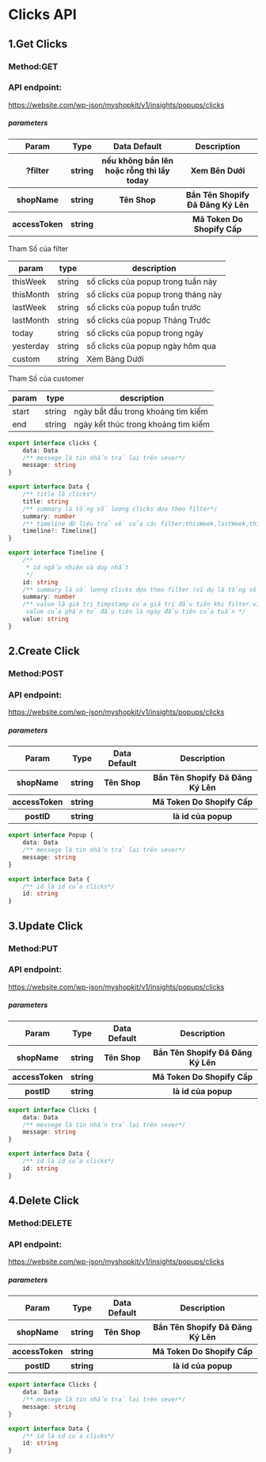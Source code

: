 # Clicks API

## 1.Get Clicks

### Method:GET

### API endpoint:

https://website.com/wp-json/myshopkit/v1/insights/popups/clicks

##### parameters

<table>
<tr>
<th>Param</th>
<th>Type</th>
<th>Data Default</th>
<th>Description</th>
</tr>
<tr>
<th>?filter</th>
<th>string</th>
<th>nếu không bắn lên hoặc rỗng thì lấy today</th>
<th>Xem Bên Dưới</th>
</tr>
<tr>
<th>shopName</th>
<th>string</th>
<th>Tên Shop</th>
<th>Bắn Tên Shopify Đã Đăng Ký Lên</th>
</tr>
<tr>
<th>accessToken</th>
<th>string</th>
<th></th>
<th>Mã Token Do Shopify Cấp</th>
</tr>
</table>
Tham Số của filter

param | type | description
--- | --- | ---
thisWeek | string | số clicks của popup trong tuần này
thisMonth | string | số clicks của popup trong tháng này
lastWeek | string | số clicks của popup tuần trước
lastMonth | string | số clicks của popup Tháng Trước
today | string | số clicks của popup trong ngày
yesterday | string | số clicks của popup ngày hôm qua
custom | string | Xem Bảng Dưới

Tham Số của customer

param | type | description
--- | --- | ---
start | string |ngày bắt đầu trong khoảng tìm kiếm
end | string |ngày kết thúc trong khoảng tìm kiếm

````ts
export interface clicks {
    data: Data
    /** messege là tin nhắn trả lại trên sever*/
    message: string
}

export interface Data {
    /** title là clicks*/
    title: string
    /** summary là tổng số lượng clicks dựa theo filter*/
    summary: number
    /** timeline dữ liệu trả về của các filter:thisWeek,lastWeek,thisMonth,lastMonth,custom còn lại thì là rỗng*/
    timeline?: Timeline[]
}

export interface Timeline {
    /**
     * id ngẫu nhiên và duy nhất
     */
    id: string
    /** summary là số lượng clicks dựa theo filter (ví dụ là tổng số clicks cuả 1 tháng trong filter 4 tháng trước)*/
    summary: number
    /** value là giá trị timpstamp của giá trị đầu tiên khi filter ví dụ khi filter là thisWeek thì trong timeline 
     value của phần tử đầu tiên là ngày đầu tiên của tuần */
    value: string
}
````

## 2.Create Click

### Method:POST

### API endpoint:

https://website.com/wp-json/myshopkit/v1/insights/popups/clicks

##### parameters

<table>
<tr>
<th>Param</th>
<th>Type</th>
<th>Data Default</th>
<th>Description</th>
</tr>
<tr>
<th>shopName</th>
<th>string</th>
<th>Tên Shop</th>
<th>Bắn Tên Shopify Đã Đăng Ký Lên</th>
</tr>
<tr>
<th>accessToken</th>
<th>string</th>
<th></th>
<th>Mã Token Do Shopify Cấp</th>
</tr>
<tr>
<th>postID</th>
<th>string</th>
<th></th>
<th>là id của popup</th>
</tr>
</table>

````ts
export interface Popup {
    data: Data
    /** messege là tin nhắn trả lại trên sever*/
    message: string
}

export interface Data {
    /** id là id của clicks*/
    id: string
}
````

## 3.Update Click

### Method:PUT

### API endpoint:

https://website.com/wp-json/myshopkit/v1/insights/popups/clicks

##### parameters

<table>
<tr>
<th>Param</th>
<th>Type</th>
<th>Data Default</th>
<th>Description</th>
</tr>
<tr>
<th>shopName</th>
<th>string</th>
<th>Tên Shop</th>
<th>Bắn Tên Shopify Đã Đăng Ký Lên</th>
</tr>
<tr>
<th>accessToken</th>
<th>string</th>
<th></th>
<th>Mã Token Do Shopify Cấp</th>
</tr>
<tr>
<th>postID</th>
<th>string</th>
<th></th>
<th>là id của popup</th>
</tr>
</table>

````ts
export interface Clicks {
    data: Data
    /** messege là tin nhắn trả lại trên sever*/
    message: string
}

export interface Data {
    /** id là id của clicks*/
    id: string
}
````

## 4.Delete Click

### Method:DELETE

### API endpoint:

https://website.com/wp-json/myshopkit/v1/insights/popups/clicks

##### parameters

<table>
<tr>
<th>Param</th>
<th>Type</th>
<th>Data Default</th>
<th>Description</th>
</tr>
<tr>
<th>shopName</th>
<th>string</th>
<th>Tên Shop</th>
<th>Bắn Tên Shopify Đã Đăng Ký Lên</th>
</tr>
<tr>
<th>accessToken</th>
<th>string</th>
<th></th>
<th>Mã Token Do Shopify Cấp</th>
</tr>
<tr>
<th>postID</th>
<th>string</th>
<th></th>
<th>là id của popup</th>
</tr>
</table>

````ts
export interface Clicks {
    data: Data
    /** messege là tin nhắn trả lại trên sever*/
    message: string
}

export interface Data {
    /** id là id của clicks*/
    id: string
}
````
